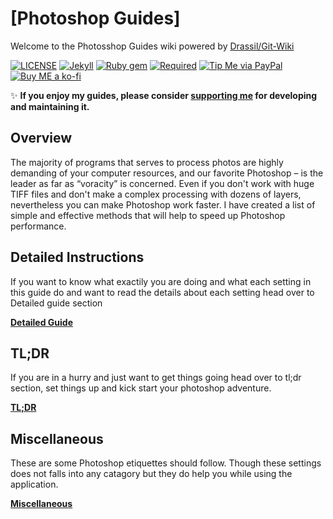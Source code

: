 # [Photoshop Guides]

Welcome to the Photosshop Guides wiki powered by [Drassil/Git-Wiki](https://github.com/Drassil/git-wiki)

[![LICENSE](https://img.shields.io/badge/license-MIT-lightgrey.svg?style=flat-square)](https://raw.githubusercontent.com/mmistakes/so-simple-theme/master/LICENSE)
[![Jekyll](https://img.shields.io/badge/jekyll-%3E%3D%203.6-blue.svg?style=flat-square)](https://jekyllrb.com/)
[![Ruby gem](https://img.shields.io/gem/v/jekyll-theme-so-simple.svg?style=flat-square)](https://rubygems.org/gems/jekyll-theme-so-simple)
[![Required](https://img.shields.io/badge/required-Photoshop%20CC%202020-blue.svg?style=flat-square&logo=adobe)](https://www.adobe.com/products/photoshop.html)
[![Tip Me via PayPal](https://img.shields.io/badge/PayPal-.me-green.svg?style=flat-square&logo=paypal)](https://www.paypal.me/akshathazare)
[![Buy ME a ko-fi](https://img.shields.io/badge/Buy%20me%20a%20%20-ko--fi-red.svg?style=flat-square&logo=ko-fi)](https://ko-fi.com/messymango)

:sparkles: **If you enjoy my guides, please consider [supporting me](https://www.paypal.me/akshathazare) for developing and maintaining it.**

## Overview

The majority of programs that serves to process photos are highly demanding of your computer resources, and our favorite Photoshop – is the leader as far as “voracity” is concerned. Even if you don't work with huge TIFF files and don't make a complex processing with dozens of layers, nevertheless you can make Photoshop work faster. I have created a list of simple and effective methods that will help to speed up Photoshop performance.


## Detailed Instructions  

If you want to know what exactily you are doing and what each setting in this guide do and want to read the details about each setting head over to Detailed guide section 

**<a href="{{ '/detailedguide' | relative_url }}">Detailed Guide</a>**


## TL;DR

If you are in a hurry and just want to get things going head over to tl;dr section, set things up and kick start your photoshop adventure.

**<a href="{{ '/tldr' | relative_url }}">TL;DR</a>**


## Miscellaneous

These are some Photoshop etiquettes should follow. Though these settings does not falls into any catagory but they do help you while using the application.  

**<a href="{{ '/Miscellaneous' | relative_url }}">Miscellaneous</a>**


